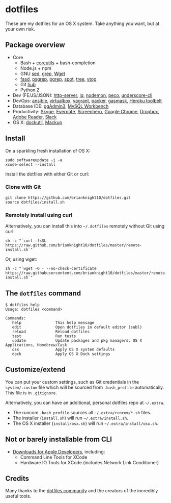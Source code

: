 # dotfiles

These are my dotfiles for an OS X system. Take anything you want, but at your own risk.

## Package overview

* Core
    * Bash + [coreutils](http://en.wikipedia.org/wiki/GNU_Core_Utilities) + bash-completion
    * Node.js + npm
    * GNU [sed](http://www.gnu.org/software/sed/), [grep](https://www.gnu.org/software/grep/), [Wget](https://www.gnu.org/software/wget/)
    * [fasd](https://github.com/clvv/fasd), [psgrep](https://github.com/jvz/psgrep/blob/master/psgrep), [pgrep](http://linux.die.net/man/1/pgrep), [spot](https://github.com/guille/spot), [tree](http://mama.indstate.edu/users/ice/tree/), [vtop](https://github.com/MrRio/vtop)
    * Git [hub](http://hub.github.com/)
    * Python 2
* Dev (FE/JS/JSON): [http-server](https://github.com/nodeapps/http-server), [jq](http://stedolan.github.io/jq/), [nodemon](http://nodemon.io), [peco](http://peco.github.io), [underscore-cli](https://github.com/ddopson/underscore-cli)
* DevOps: [ansible](http://www.ansible.com/home), [virtualbox](https://www.virtualbox.org/), [vagrant](https://www.vagrantup.com/), [packer](https://packer.io/), [gasmask](https://github.com/2ndalpha/gasmask), [Heroku toolbelt](https://toolbelt.heroku.com/)
* Database IDE: [pgAdmin3](http://www.pgadmin.org/), [MySQL Workbench](https://www.mysql.com/products/workbench/)
* Productivity: [Skype](http://www.skype.com/en/), [Evernote](https://evernote.com/), [Screenhero](https://screenhero.com/), [Google Chrome](http://www.google.com/chrome/), [Dropbox](https://www.dropbox.com), [Adobe Reader](https://get.adobe.com/reader/), [Slack](https://slack.com/)
* OS X: [dockutil](https://github.com/kcrawford/dockutil), [Mackup](https://github.com/lra/mackup)

## Install

On a sparkling fresh installation of OS X:

    sudo softwareupdate -i -a
    xcode-select --install

Install the dotfiles with either Git or curl:

### Clone with Git

    git clone https://github.com/brianknight10/dotfiles.git
    source dotfiles/install.sh

### Remotely install using curl

Alternatively, you can install this into `~/.dotfiles` remotely without Git using curl:

    sh -c "`curl -fsSL https://raw.github.com/brianknight10/dotfiles/master/remote-install.sh`"

Or, using wget:

    sh -c "`wget -O - --no-check-certificate https://raw.githubusercontent.com/brianknight10/dotfiles/master/remote-install.sh`"

## The `dotfiles` command

    $ dotfiles help
    Usage: dotfiles <command>
    
    Commands:
       help               This help message
       edit               Open dotfiles in default editor (subl)
       reload             Reload dotfiles
       test               Run tests
       update             Update packages and pkg managers: OS X Applications, Homebrew/Cask
       osx                Apply OS X system defaults
       dock               Apply OS X Dock settings

## Customize/extend

You can put your custom settings, such as Git credentials in the `system/.custom` file which will be sourced from `.bash_profile` automatically. This file is in `.gitignore`.

Alternatively, you can have an additional, personal dotfiles repo at `~/.extra`.

* The runcom `.bash_profile` sources all `~/.extra/runcom/*.sh` files.
* The installer (`install.sh`) will run `~/.extra/install.sh`.
* The OS X installer (`install/osx.sh`) will run `~/.extra/install/osx.sh`.

## Not or barely installable from CLI

* [Downloads for Apple Developers](https://developer.apple.com/downloads), including:
    * Command Line Tools for XCode
    * Hardware IO Tools for XCode (includes Network Link Conditioner)

## Credits

Many thanks to the [dotfiles community](http://dotfiles.github.io/) and the creators of the incredibly useful tools.
